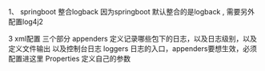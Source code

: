  1、 springboot 整合logback
 因为springboot 默认整合的是logback ,  需要另外配置log4j2
 

3 xml配置
三个部分 appenders  定义记录哪些包下的日志，以及日志级别，以及定义文件输出 以及控制台日志
loggers 日志的入口，appenders要想生效，必须配置进这里
 Properties 定义自己的参数
		